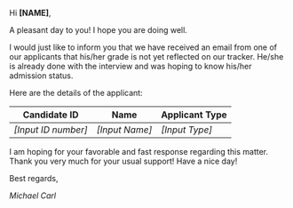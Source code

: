 Hi **[NAME]**,

A pleasant day to you! I hope you are doing well.

I would just like to inform you that we have received an email from one of our applicants that his/her grade is not yet reflected on our tracker. He/she is already done with the interview and was hoping to know his/her admission status. 


Here are the details of the applicant:

| Candidate ID | Name | Applicant Type |
| ------------ | ---- | -------------- |
|*[Input ID number]* | *[Input Name]*| *[Input Type]* |

I am hoping for your favorable and fast response regarding this matter. Thank you very much for your usual support! Have a nice day!

Best regards,

*Michael Carl*


